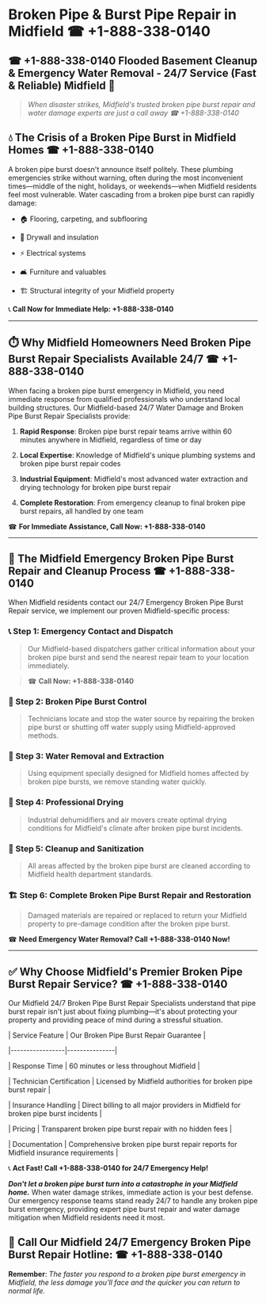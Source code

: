 # Broken Pipe & Burst Pipe Repair in Midfield ☎ +1-888-338-0140  
## ☎ +1-888-338-0140 Flooded Basement Cleanup & Emergency Water Removal - 24/7 Service (Fast & Reliable) Midfield 🚨  

> *When disaster strikes, Midfield's trusted broken pipe burst repair and water damage experts are just a call away ☎ +1-888-338-0140*  

## 💧 The Crisis of a Broken Pipe Burst in Midfield Homes ☎ +1-888-338-0140  

A broken pipe burst doesn't announce itself politely. These plumbing emergencies strike without warning, often during the most inconvenient times—middle of the night, holidays, or weekends—when Midfield residents feel most vulnerable. Water cascading from a broken pipe burst can rapidly damage:  

* 🏠 Flooring, carpeting, and subflooring  
* 🧱 Drywall and insulation  
* ⚡ Electrical systems  
* 🛋️ Furniture and valuables  
* 🏗️ Structural integrity of your Midfield property  

📞 **Call Now for Immediate Help: +1-888-338-0140**  

---  

## ⏱️ Why Midfield Homeowners Need Broken Pipe Burst Repair Specialists Available 24/7 ☎ +1-888-338-0140  

When facing a broken pipe burst emergency in Midfield, you need immediate response from qualified professionals who understand local building structures. Our Midfield-based 24/7 Water Damage and Broken Pipe Burst Repair Specialists provide:  

1. **Rapid Response**: Broken pipe burst repair teams arrive within 60 minutes anywhere in Midfield, regardless of time or day  
2. **Local Expertise**: Knowledge of Midfield's unique plumbing systems and broken pipe burst repair codes  
3. **Industrial Equipment**: Midfield's most advanced water extraction and drying technology for broken pipe burst repair  
4. **Complete Restoration**: From emergency cleanup to final broken pipe burst repairs, all handled by one team  

☎ **For Immediate Assistance, Call Now: +1-888-338-0140**  

---  

## 🔧 The Midfield Emergency Broken Pipe Burst Repair and Cleanup Process ☎ +1-888-338-0140  

When Midfield residents contact our 24/7 Emergency Broken Pipe Burst Repair service, we implement our proven Midfield-specific process:  

### 📞 Step 1: Emergency Contact and Dispatch  
> Our Midfield-based dispatchers gather critical information about your broken pipe burst and send the nearest repair team to your location immediately.  
> ☎ **Call Now: +1-888-338-0140**  

### 🚿 Step 2: Broken Pipe Burst Control  
> Technicians locate and stop the water source by repairing the broken pipe burst or shutting off water supply using Midfield-approved methods.  

### 🌊 Step 3: Water Removal and Extraction  
> Using equipment specially designed for Midfield homes affected by broken pipe bursts, we remove standing water quickly.  

### 💨 Step 4: Professional Drying  
> Industrial dehumidifiers and air movers create optimal drying conditions for Midfield's climate after broken pipe burst incidents.  

### 🧼 Step 5: Cleanup and Sanitization  
> All areas affected by the broken pipe burst are cleaned according to Midfield health department standards.  

### 🏗️ Step 6: Complete Broken Pipe Burst Repair and Restoration  
> Damaged materials are repaired or replaced to return your Midfield property to pre-damage condition after the broken pipe burst.  

☎ **Need Emergency Water Removal? Call +1-888-338-0140 Now!**  

---  

## ✅ Why Choose Midfield's Premier Broken Pipe Burst Repair Service? ☎ +1-888-338-0140  

Our Midfield 24/7 Broken Pipe Burst Repair Specialists understand that pipe burst repair isn't just about fixing plumbing—it's about protecting your property and providing peace of mind during a stressful situation.  

| Service Feature | Our Broken Pipe Burst Repair Guarantee |  
|-----------------|---------------|  
| Response Time | 60 minutes or less throughout Midfield |  
| Technician Certification | Licensed by Midfield authorities for broken pipe burst repair |  
| Insurance Handling | Direct billing to all major providers in Midfield for broken pipe burst incidents |  
| Pricing | Transparent broken pipe burst repair with no hidden fees |  
| Documentation | Comprehensive broken pipe burst repair reports for Midfield insurance requirements |  

📞 **Act Fast! Call +1-888-338-0140 for 24/7 Emergency Help!**  

***Don't let a broken pipe burst turn into a catastrophe in your Midfield home.*** When water damage strikes, immediate action is your best defense. Our emergency response teams stand ready 24/7 to handle any broken pipe burst emergency, providing expert pipe burst repair and water damage mitigation when Midfield residents need it most.  

## 📱 Call Our Midfield 24/7 Emergency Broken Pipe Burst Repair Hotline: ☎ +1-888-338-0140  

**Remember**: *The faster you respond to a broken pipe burst emergency in Midfield, the less damage you'll face and the quicker you can return to normal life.*